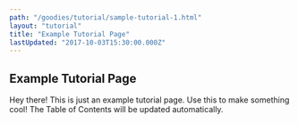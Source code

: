 ```yaml
---
path: "/goodies/tutorial/sample-tutorial-1.html"
layout: "tutorial"
title: "Example Tutorial Page"
lastUpdated: "2017-10-03T15:30:00.000Z"
---
```


## Example Tutorial Page

Hey there! This is just an example tutorial page. Use this to make something cool! The Table of Contents will be updated automatically.
